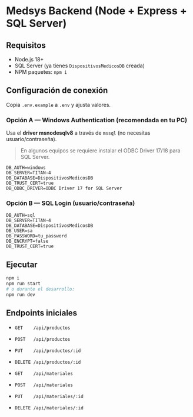
# Medsys Backend (Node + Express + SQL Server)

## Requisitos
- Node.js 18+
- SQL Server (ya tienes `DispositivosMedicosDB` creada)
- NPM paquetes: `npm i`

## Configuración de conexión
Copia `.env.example` a `.env` y ajusta valores.

### Opción A — **Windows Authentication** (recomendada en tu PC)
Usa el **driver msnodesqlv8** a través de `mssql` (no necesitas usuario/contraseña).
> En algunos equipos se requiere instalar el ODBC Driver 17/18 para SQL Server.

```
DB_AUTH=windows
DB_SERVER=TITAN-4
DB_DATABASE=DispositivosMedicosDB
DB_TRUST_CERT=true
DB_ODBC_DRIVER=ODBC Driver 17 for SQL Server
```

### Opción B — **SQL Login** (usuario/contraseña)
```
DB_AUTH=sql
DB_SERVER=TITAN-4
DB_DATABASE=DispositivosMedicosDB
DB_USER=sa
DB_PASSWORD=tu_password
DB_ENCRYPT=false
DB_TRUST_CERT=true
```

## Ejecutar
```bash
npm i
npm run start
# o durante el desarrollo:
npm run dev
```

## Endpoints iniciales
- `GET    /api/productos`
- `POST   /api/productos`
- `PUT    /api/productos/:id`
- `DELETE /api/productos/:id`

- `GET    /api/materiales`
- `POST   /api/materiales`
- `PUT    /api/materiales/:id`
- `DELETE /api/materiales/:id`
